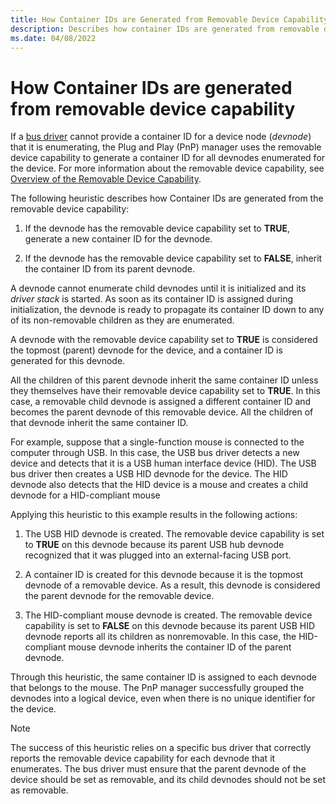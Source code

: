 ```yaml
---
title: How Container IDs are Generated from Removable Device Capability
description: Describes how container IDs are generated from removable device capability
ms.date: 04/08/2022
---
```


# How Container IDs are generated from removable device capability

If a [bus driver](../kernel/bus-drivers.md) cannot provide a container ID for a device node (*devnode*) that it is enumerating, the Plug and Play (PnP) manager uses the removable device capability to generate a container ID for all devnodes enumerated for the device. For more information about the removable device capability, see [Overview of the Removable Device Capability](overview-of-the-removable-device-capability.md).

The following heuristic describes how Container IDs are generated from the removable device capability:

1. If the devnode has the removable device capability set to **TRUE**, generate a new container ID for the devnode.

1. If the devnode has the removable device capability set to **FALSE**, inherit the container ID from its parent devnode.

A devnode cannot enumerate child devnodes until it is initialized and its *driver stack* is started. As soon as its container ID is assigned during initialization, the devnode is ready to propagate its container ID down to any of its non-removable children as they are enumerated.

A devnode with the removable device capability set to **TRUE** is considered the topmost (parent) devnode for the device, and a container ID is generated for this devnode.

All the children of this parent devnode inherit the same container ID unless they themselves have their removable device capability set to **TRUE**. In this case, a removable child devnode is assigned a different container ID and becomes the parent devnode of this removable device. All the children of that devnode inherit the same container ID.

For example, suppose that a single-function mouse is connected to the computer through USB. In this case, the USB bus driver detects a new device and detects that it is a USB human interface device (HID). The USB bus driver then creates a USB HID devnode for the device. The HID devnode also detects that the HID device is a mouse and creates a child devnode for a HID-compliant mouse

Applying this heuristic to this example results in the following actions:

1. The USB HID devnode is created. The removable device capability is set to **TRUE** on this devnode because its parent USB hub devnode recognized that it was plugged into an external-facing USB port.

1. A container ID is created for this devnode because it is the topmost devnode of a removable device. As a result, this devnode is considered the parent devnode for the removable device.

1. The HID-compliant mouse devnode is created. The removable device capability is set to **FALSE** on this devnode because its parent USB HID devnode reports all its children as nonremovable. In this case, the HID-compliant mouse devnode inherits the container ID of the parent devnode.

Through this heuristic, the same container ID is assigned to each devnode that belongs to the mouse. The PnP manager successfully grouped the devnodes into a logical device, even when there is no unique identifier for the device.

> [!NOTE]
> The success of this heuristic relies on a specific bus driver that correctly reports the removable device capability for each devnode that it enumerates. The bus driver must ensure that the parent devnode of the device should be set as removable, and its child devnodes should not be set as removable.

